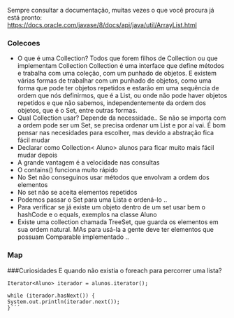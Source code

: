 
Sempre consultar a documentação, muitas vezes o que você procura já está pronto:
https://docs.oracle.com/javase/8/docs/api/java/util/ArrayList.html


### Colecoes
- O que é uma Collection?
Todos que forem filhos de Collection ou que implementam Collection
Collection é uma interface que define métodos e trabalha com uma coleção, 
com um punhado de objetos. E existem várias formas de trabalhar com um 
punhado de objetos, como uma forma que pode ter objetos repetidos e estarão 
em uma sequência de ordem que nós definirmos, que é a List, ou onde não pode 
haver objetos repetidos e que não sabemos, independentemente da ordem dos 
objetos, que é o Set, entre outras formas.
- Qual Collection usar?
Depende da necessidade..
Se não se importa com a ordem pode ser um Set, se precisa ordenar um List e por aí vai. 
É bom pensar nas necesidades para escolher, mas devido a abstração fica fácil mudar
- Declarar como Collection< Aluno> alunos para ficar muito mais fácil mudar depois  
- A grande vantagem é a velocidade nas consultas
- O contains() funciona muito rápido
- No Set não conseguinos usar métodos que envolvam a ordem dos elementos
- No set não se aceita elementos repetidos
- Podemos passar o Set para uma Lista e ordená-lo ..
- Para verificar se já existe um objeto dentro de um set usar bem o hashCode e o equals, exemplos na classe Aluno
- Existe uma collection chamada TreeSet, que guarda os elementos em sua ordem natural. MAs para usá-la a gente deve ter elementos que possuam Comparable implementado ..

### Map


###Curiosidades
E quando não existia o foreach para percorrer uma lista?

```Set<Aluno> alunos = javaColecoes.getAlunos();
Iterator<Aluno> iterador = alunos.iterator();

while (iterador.hasNext()) {
System.out.println(iterador.next());
}´´´